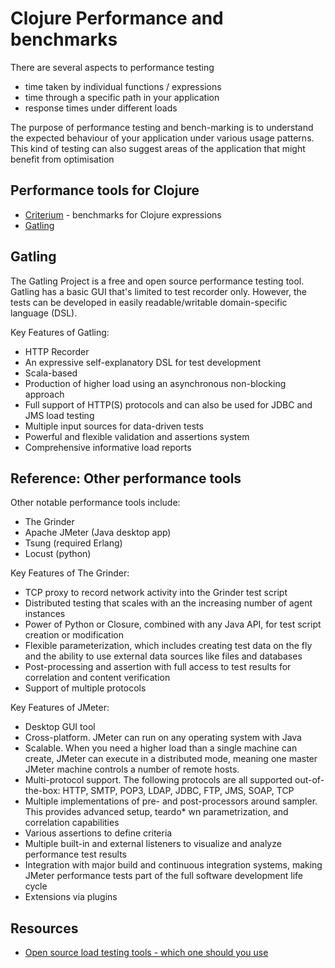 # Clojure Performance and benchmarks

There are several aspects to performance testing

* time taken by individual functions / expressions
* time through a specific path in your application
* response times under different loads

The purpose of performance testing and bench-marking is to understand the expected behaviour of your application under various usage patterns.  This kind of testing can also suggest areas of the application that might benefit from optimisation

## Performance tools for Clojure

* [Criterium](https://github.com/hugoduncan/criterium) - benchmarks for Clojure expressions
* [Gatling]()

## Gatling

The Gatling Project is a free and open source performance testing tool. Gatling has a basic GUI that's limited to test recorder only. However, the tests can be developed in easily readable/writable domain-specific language (DSL).

Key Features of Gatling:

* HTTP Recorder
* An expressive self-explanatory DSL for test development
* Scala-based
* Production of higher load using an asynchronous non-blocking approach
* Full support of HTTP(S) protocols and can also be used for JDBC and JMS load testing
* Multiple input sources for data-driven tests
* Powerful and flexible validation and assertions system
* Comprehensive informative load reports

## Reference: Other performance tools

Other notable performance tools include:

* The Grinder
* Apache JMeter (Java desktop app)
* Tsung (required Erlang)
* Locust (python)

Key Features of The Grinder:

* TCP proxy to record network activity into the Grinder test script
* Distributed testing that scales with an the increasing number of agent instances
* Power of Python or Closure, combined with any Java API, for test script creation or modification
* Flexible parameterization, which includes creating test data on the fly and the ability to use external data sources like files and databases
* Post-processing and assertion with full access to test results for correlation and content verification
* Support of multiple protocols

Key Features of JMeter:

* Desktop GUI tool
* Cross-platform. JMeter can run on any operating system with Java
* Scalable. When you need a higher load than a single machine can create, JMeter can execute in a distributed mode, meaning one master JMeter machine controls a number of remote hosts.
* Multi-protocol support. The following protocols are all supported out-of-the-box: HTTP, SMTP, POP3, LDAP, JDBC, FTP, JMS, SOAP, TCP
* Multiple implementations of pre- and post-processors around sampler. This provides advanced setup, teardo* wn parametrization, and correlation capabilities
* Various assertions to define criteria
* Multiple built-in and external listeners to visualize and analyze performance test results
* Integration with major build and continuous integration systems, making JMeter performance tests part of the full software development life cycle
* Extensions via plugins

## Resources

* [Open source load testing tools - which one should you use](https://www.blazemeter.com/blog/open-source-load-testing-tools-which-one-should-you-use)
